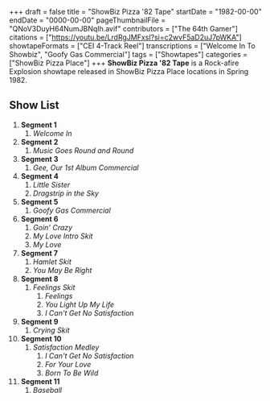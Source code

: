 +++
draft = false
title = "ShowBiz Pizza '82 Tape"
startDate = "1982-00-00"
endDate = "0000-00-00"
pageThumbnailFile = "QNoV3DuyH64NumJBNqIh.avif"
contributors = ["The 64th Gamer"]
citations = ["https://youtu.be/LrdRgJMFxsI?si=c2wvF5aD2uJ7pWKA"]
showtapeFormats = ["CEI 4-Track Reel"]
transcriptions = ["Welcome In To Showbiz", "Goofy Gas Commercial"]
tags = ["Showtapes"]
categories = ["ShowBiz Pizza Place"]
+++
**ShowBiz Pizza '82 Tape** is a Rock-afire Explosion showtape released in ShowBiz Pizza Place locations in Spring 1982.

## Show List

1.  **Segment 1**
    1.  *Welcome In*
2.  **Segment 2**
    1.  *Music Goes Round and Round*
3.  **Segment 3**
    1.  *Gee, Our 1st Album Commercial*
4.  **Segment 4**
    1.  *Little Sister*
    2.  *Dragstrip in the Sky*
5.  **Segment 5**
    1.  *Goofy Gas Commercial*
6.  **Segment 6**
    1.  *Goin' Crazy*
    2.  *My Love Intro Skit*
    3.  *My Love*
7.  **Segment 7**
    1.  *Hamlet Skit*
    2.  *You May Be Right*
8.  **Segment 8**
    1.  *Feelings Skit*
        1.  *Feelings*
        2.  *You Light Up My Life*
        3.  *I Can't Get No Satisfaction*
9.  **Segment 9**
    1.  *Crying Skit*
10. **Segment 10**
    1.  *Satisfaction Medley*
        1.  *I Can't Get No Satisfaction*
        2.  *For Your Love*
        3.  *Born To Be Wild*
11. **Segment 11**
    1.  *Baseball*
